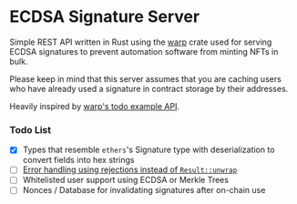 # ECDSA Signature Server

Simple REST API written in Rust using the [warp](https://docs.rs/warp/) crate used for serving ECDSA signatures to prevent automation software from minting NFTs in bulk.

Please keep in mind that this server assumes that you are caching users who have already used a signature in contract storage by their addresses.  

Heavily inspired by [warp's todo example API](https://github.com/seanmonstar/warp/blob/master/examples/todos.rs).

### Todo List
- [x] Types that resemble `ethers`'s Signature type with deserialization to convert fields into hex strings 
- [ ] [Error handling using rejections instead of `Result::unwrap`](https://github.com/seanmonstar/warp/pull/458)
- [ ] Whitelisted user support using ECDSA or Merkle Trees
- [ ] Nonces / Database for invalidating signatures after on-chain use
